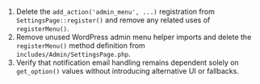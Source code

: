 1. Delete the `add_action('admin_menu', ...)` registration from `SettingsPage::register()` and remove any related uses of `registerMenu()`.
2. Remove unused WordPress admin menu helper imports and delete the `registerMenu()` method definition from `includes/Admin/SettingsPage.php`.
3. Verify that notification email handling remains dependent solely on `get_option()` values without introducing alternative UI or fallbacks.